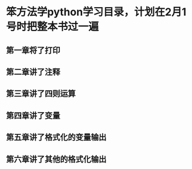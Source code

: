 # 笨方法学python学习目录，计划在2月1号时把整本书过一遍

## 第一章将了打印
## 第二章讲了注释
## 第三章讲了四则运算
## 第四章讲了变量
## 第五章讲了格式化的变量输出
## 第六章讲了其他的格式化输出
